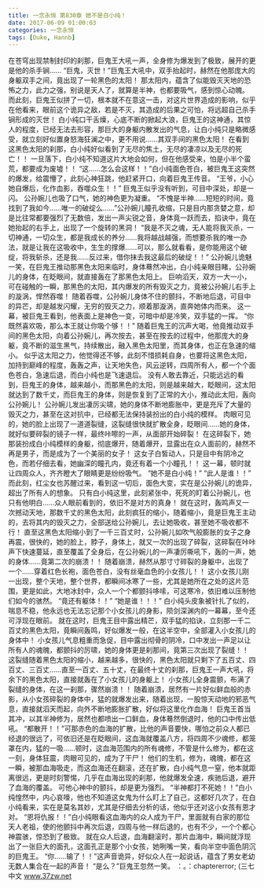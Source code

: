 ```yaml
---
title: 一念永恒 第830章 她不是白小纯！
date: 2017-06-09 01:00:03
categories: 一念永恒
tags: [Duke, Hannb]
---
```


在苍穹出现禁制封印的刹那，巨鬼王大吼一声，全身修为爆发到了极致，展开的更是他的杀手锏……
“巨鬼，灭世！”巨鬼王大吼中，双手抬起时，赫然在他那庞大的身躯双手之间，竟出现了一轮黑色的太阳！
那太阳内，蕴含了似能毁灭天地的恐怖之力，此力之强，别说是天人了，就算是半神，也都要吸气，感到惊心动魄。
而此刻，巨鬼王似拼了一切，根本就不在意这一击，对这片世界造成的影响，似乎在他看来，眼前这个诡异之敌，若是不灭，其造成的后果之可怕，将远超自己杀手锏形成的灭世！
白小纯口干舌燥，心底不断的掀起大浪，巨鬼王的这神通，其惊人的程度，已经无法去形容，那巨大的身躯内散发出的气息，让白小纯只是略微感受，就立刻好似置身怒海狂澜之中，更不用说……其双手间的黑色太阳！
在看到这黑色太阳的刹那，白小纯好似看到了无尽的焦土，无尽的凄凉以及无尽的死亡！！
一旦落下，白小纯不知道这片大地会如何，但在他感受来，怕是小半个蛮荒，都要成为废墟！！
“这……怎么会这样！！”白小纯面色苍白，被巨鬼王这突然的爆发，给震懵了，此刻心神狂跳，他赶紧开口，向着巨鬼王传音。
“王爷，小心她自爆后，化作血影，吞噬众生！！”
巨鬼王似乎没有听到，可目中深处，却是一闪。
公孙婉儿也吸了口气，她的神色更为凝重。
“不愧是半神……短短的时间，竟找到了我如今……唯一的破绽么……”公孙婉儿瞳孔收缩，只是目内那贪婪之意，却是比往常都要强烈了无数倍，发出一声尖锐之音，身体竟一跃而去，掐诀中，竟在她抬起的右手上，出现了一个旋转的黑洞！
“我是不灭之魂，无人能将我灭杀，一切神通，一切众生，都是我成长的养分……我将越战越强，而想要杀我的唯一办法，就是让我在这吸收中，生生的撑爆……可以，那么就看看，是你能用这个破绽，将我斩杀，还是我……反过来，借你抹去我这最后的破绽！！”
公孙婉儿诡魅一笑，在巨鬼王推动那黑色太阳来临时，身体蓦然冲出，白小纯亲眼目睹，公孙婉儿的身体，在眨眼间，就直接轰在了那黑色太阳上。
巨响滔天，双方一大一小，可在碰触的一瞬，那黑色的太阳，其内爆发的所有毁灭之力，竟被公孙婉儿右手上的漩涡，悍然吞噬！
随着吞噬，公孙婉儿身体不住的颤抖，不断地后退，可目中的异芒，却是越发闪耀，无穷的毁灭之力，顺着那漩涡，直奔她体内而来。
这一幕，被巨鬼王看到，他表面上是神色一变，可暗中却是冷笑，双手猛的一挥。
“你既然喜欢吸，那么本王就让你吸个够！！”
随着巨鬼王的沉声大喝，他竟推动双手间的黑色太阳，向着公孙婉儿，再次按去，甚至在按去的过程中，他那庞大的身躯，竟不断的滋生黑气，持续散出，融入黑色太阳里，而其身体，也正在急速的缩小。
似乎这太阳之力，他觉得还不够，此刻不惜损耗自身，也要将这黑色太阳，加持到巅峰的程度，轰轰之声，让天地失色，风云逆转，四周所有人，都一个个面色苍白，急速后退，而白小纯也是飞速退后。
没有人敢去靠近，只能远远的看到，巨鬼王的身体，越来越小，而那黑色的太阳，则是越来越大，眨眼间，这太阳就达到了数千丈，而巨鬼王的身体，则是恢复到了正常的大小，推动此太阳，轰向公孙婉儿！
公孙婉儿发出凄厉尖啸，她的身体不断地膨胀中，更是充斥了大量的毁灭之力，甚至在这对抗中，已经都无法保持装扮出的白小纯的模样。
肉眼可见的，她的脸上出现了一道道裂缝，这裂缝很快就扩散全身，眨眼间……她的身体，就好似要碎裂的镜子一样，最终咔嚓的一声，从面部开始碎裂！
在这碎裂下，她那装扮成白小纯模样的身躯，彻底爆开，随着爆开，显露出在众人面前的，赫然不再是男子，而是成为了一个美丽的女子！
这女子白皙动人，只是目中有阴冷之色，而若仔细去看，她幽深的瞳孔内，竟还有着一个小瞳孔！！
这一幕，顿时就让四周众人，齐齐瞪大了眼睛更是纷纷吸气。
“她不是白小纯！”
“此人是谁！！”
而此刻，红尘女也苏醒过来，看到这一切后，面色大变，实在是公孙婉儿的诡异，超出了所有人的想象。
只有白小纯这里，此刻紧张中，死死的盯着公孙婉儿，也只有他明白……众人眼前看到的，依旧不是对方的真身！
就在这时，轰鸣声又一次撼动天地，那数千丈的黑色太阳，此刻疯狂的缩小，随着缩小，竟是巨鬼王主动的，去将其内的毁灭之力，全部送给公孙婉儿，去让她吸收，甚至她不吸收都不行！
直至这黑色太阳缩小到了一千三百丈时，公孙婉儿如吹气般膨胀的女子之身再震，很快的，她的脸上，脖子，身体上，就又一次的出现了碎裂，这碎裂在咔咔声下快速蔓延，直至覆盖了全身后，在公孙婉儿的一声凄厉嘶吼下，轰的一声，她的身体……竟第二次的崩溃！！
随着崩溃，赫然从那寸寸碎裂的身躯中，出现了一个……穿着红色长袍，面色苍白，没有丝毫血色的小女孩儿！！
这小女孩儿刚一出现，整个天地，整个世界，都瞬间冰寒了一些，尤其是她所在之处的这片范围，更是如此，大地冰封中，众人一个个都颤抖哆嗦，可这寒冷，依旧难以压制他们如今的骇然。
“竟还有躯体！！”
“她是谁！！！”
白小纯头皮象被针扎了似的，喘息不稳，他永远也无法忘记那个小女孩儿的身影，陨剑深渊内的一幕幕，至今还可浮现在眼前。
就在这时，巨鬼王目中露出精芒，双手猛的掐诀，立刻那一千二百丈的黑色太阳，竟瞬间轰鸣，好似爆发一般，在这半空中，全部灌入小女孩儿的身体中！
小女孩儿气息粗重而急促，目中露出彻骨的阴冷，口中发出一声足以让所有人的魂魄，都颤抖的厉啸，她的身体更是刹那间，竟第三次出现了裂缝！！
这裂缝随着黑色太阳的缩小，越来越多，很快的，黑色太阳就只剩下了五百丈、四百丈、三百丈……直至一百丈、五十丈，在最终十丈的刹那，巨鬼王一声大吼，将余下的黑色太阳，直接就轰在了小女孩儿的身躯上！
小女孩儿全身震颤，布满了裂缝的身体，在这一刹那，骤然崩溃！！
随着崩溃，居然有一片好似鲜血般的赤影，从小女孩碎裂的身体中，猛的就爆发出来，随着出现，一股惊天动地的邪恶气息，直接就滔天而起，向外不断地膨胀扩散，好似将这里化作血海！
巨鬼王首当其冲，以其半神修为，居然也都喷出一口鲜血，身体蓦然倒退时，他的口中传出低吼。
“都散开！！”可那赤色的血海的扩散，比他的声音要快，哪怕之前众人都已经退的很远了，可依旧还是在眨眼间，这血海就覆盖八方，将四周不少魂修，都笼罩在内，猛的一吸……顿时，这血海范围内的所有魂修，不管是什么修为，都在这一刻，身体狂震，肉眼可见的，成为了干尸！
他们的生机，修为，魂魄，都在这一瞬，被那血海吸走，而这血海还在翻滚，还在扩散，白小纯气息一窒，他本就距离很远，更是时刻警惕，几乎在血海出现的刹那，他就爆发全速，疾驰后退，避开了血海的覆盖。
可他心神中的颤抖，却是更为强烈。
“半神都打不死她！！”白小纯惶然中，内心哀嚎，他也不知道这女鬼为什么盯上了自己，这都好几次了，在白小纯看来，实在是莫名其妙，尤其是仔细去分析的话，他似乎还对这小女孩有恩才对。
“恩将仇报！！”白小纯眼看这血海内的众人成为干尸，里面就有白家的那位天人老祖，使的他颤抖中再次后退，四周与他一样后退的，也有不少，一个个都心神震骇，惊恐到了极致。
就在众人后退，血海翻滚时，那片血海中，瞬间就浮现出了一张巨大的面孔，这面孔正是那个小女孩，她咧嘴一笑，看向半空中面色阴沉的巨鬼王。
“你……输了！！”这声音诡异，好似众人在一起说话，蕴含了男女老幼无数人集合在一起的声音！
“是么？”巨鬼王忽然一笑。
：。：chaptererror;
(三七中文 www.37zw.net